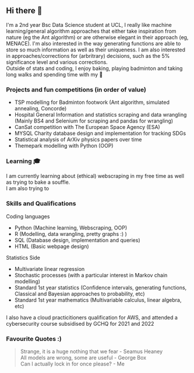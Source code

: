 ## Hi there 👋

I'm a 2nd year Bsc Data Science student at UCL, I really like machine learning/general algorithm approaches that either take inspiration from nature (eg the Ant algorithm) or are otherwise elegant in their approach (eg, MENACE). I'm also interested in the way generating functions are able to store so much information as well as their uniqueness. I am also interested in approaches/corrections for (arbritrary) decisions, such as the 5% significance level and various corrections.\
Outside of stats and coding, I enjoy baking, playing badminton and taking long walks and spending time with my 🐐

### Projects and fun competitions (in order of value)
- TSP modelling for Badminton footwork (Ant algorithm, simulated annealing, Concorde) 
- Hospital General Information and statistics scraping and data wrangling (Mainly BS4 and Selenium for scraping and pandas for wrangling)
- CanSat competition with The European Space Agency (ESA)
- MYSQL Charity database design and implementation for tracking SDGs 
- Statistical analysis of ArXiv physics papers over time 
- Themepark modelling with Python (OOP)

### Learning 🎓
I am currently learning about (ethical) webscraping in my free time as well as trying to bake a souffle.\
I am also trying to 

### Skills and Qualifications

Coding languages
- Python (Machine learning, Webscraping, OOP)
- R (Modelling, data wrangling, pretty graphs :) )
- SQL (Database design, implementation and queries)
- HTML (Basic webpage design)

Statistics Side
- Multivariate linear regression 
- Stochastic processes (with a particular interest in Markov chain modelling)
- Standard 1st year statistics (Confidence intervals, generating functions, Classical and Bayesian approaches to probability, etc)
- Standard 1st year mathematics (Multivariable calculus, linear algebra, etc)

I also have a cloud practicitioners qualification for AWS, and attended a cybersecurity course subsidised by GCHQ for 2021 and 2022

### Favourite Quotes :) 
> Strange, it is a huge nothing that we fear - Seamus Heaney \
> All models are wrong, some are useful - George Box \
> Can I actually lock in for once please? - Me 


<!--
**Kang-Ji-2048/Kang-Ji-2048** is a ✨ _special_ ✨ repository because its `README.md` (this file) appears on your GitHub profile.

Here are some ideas to get you started:

- 🔭 I’m currently working on ...
- 🌱 I’m currently learning ...
- 👯 I’m looking to collaborate on ...
- 🤔 I’m looking for help with ...
- 💬 Ask me about ...
- 📫 How to reach me: ...
- 😄 Pronouns: ...
- ⚡ Fun fact: ...
-->
